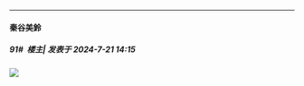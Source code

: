 ﻿
*****

####  秦谷美鈴  
##### 91#         楼主| 发表于 2024-7-21 14:15

<img src="https://p.sda1.dev/18/89c5c224f109ccaf060a1b44a058b614/1000007403.jpg" referrerpolicy="no-referrer">

